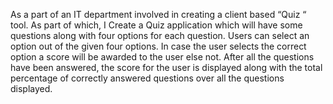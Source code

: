 As a part of an IT department involved in creating a client based “Quiz “ tool.
As part of which, I
Create a Quiz application which will have some questions along with four options for each
question.
Users can select an option out of the given four options. In case the user selects the correct
option a score will be awarded to the user else not.
After all the questions have been answered, the score for the user is displayed along with the
total percentage of correctly answered questions over all the questions displayed.
